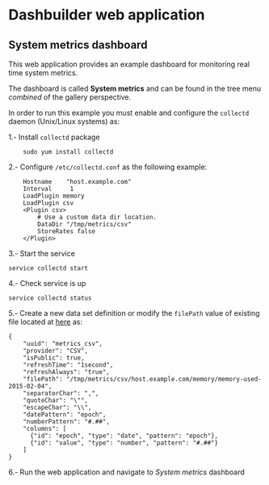 Dashbuilder web application
============================

System metrics dashboard
------------------------

This web application provides an example dashboard for monitoring real time system metrics.            

The dashboard is called **System metrics** and can be found in the tree menu *combined* of the gallery perspective.                

In order to run this example you must enable and configure the <code>collectd</code> daemon (Unix/Linux systems) as:                     

1.- Install <code>collectd</code> package         
    
        sudo yum install collectd
        
2.- Configure <code>/etc/collectd.conf</code> as the following example:

        Hostname    "host.example.com"
        Interval     1
        LoadPlugin memory
        LoadPlugin csv
        <Plugin csv>
            # Use a custom data dir location.
        	DataDir	"/tmp/metrics/csv"
        	StoreRates false
        </Plugin>
        
3.- Start the service                 

    service collectd start

4.- Check service is up             

    service collectd status

5.- Create a new data set definition or modify the <code>filePath</code> value of existing file located at [here](./src/main/webapp/datasets/metrics_csv.dset) as:            

    {
        "uuid": "metrics_csv",
        "provider": "CSV",
        "isPublic": true,
        "refreshTime": "1second",
        "refreshAlways": "true",
        "filePath": "/tmp/metrics/csv/host.example.com/memory/memory-used-2015-02-04",
        "separatorChar": ",",
        "quoteChar": "\"",
        "escapeChar": "\\",
        "datePattern": "epoch",
        "numberPattern": "#.##",
        "columns": [
          {"id": "epoch", "type": "date", "pattern": "epoch"},
          {"id": "value", "type": "number", "pattern": "#.##"}
        ]
    }

6.- Run the web application and navigate to *System metrics* dashboard                
